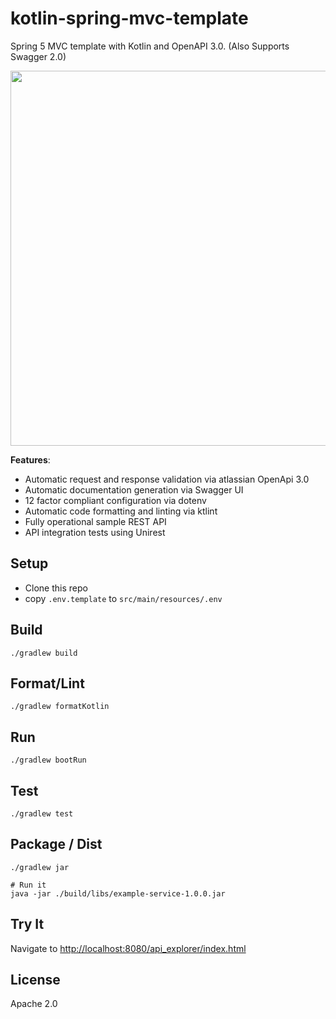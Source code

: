 # kotlin-spring-mvc-template

Spring 5 MVC template with Kotlin and OpenAPI 3.0. (Also Supports Swagger 2.0)

<p align="center">
<img src="https://raw.githubusercontent.com/cdimascio/kotlin-spring-mvc-template/master/assets/spring-mvc-openapi.png" width="600"/>
</p>

**Features**:

- Automatic request and response validation via atlassian OpenApi 3.0
- Automatic documentation generation via Swagger UI
- 12 factor compliant configuration via dotenv
- Automatic code formatting and linting via ktlint
- Fully operational sample REST API
- API integration tests using Unirest

## Setup

- Clone this repo
- copy `.env.template` to `src/main/resources/.env`



## Build

```shell
./gradlew build
```

## Format/Lint 

```shell
./gradlew formatKotlin
```

## Run
```shell
./gradlew bootRun
```

## Test

```shell
./gradlew test
```

## Package / Dist

```shell
./gradlew jar

# Run it
java -jar ./build/libs/example-service-1.0.0.jar  
```

## Try It

Navigate to [http://localhost:8080/api_explorer/index.html](http://localhost:8080/api_explorer/index.html)

## License
Apache 2.0
